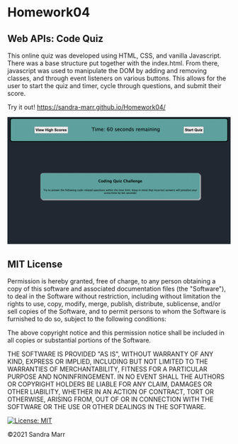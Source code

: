 # Homework04
## Web APIs: Code Quiz

This online quiz was developed using HTML, CSS, and vanilla Javascript. There was a base structure put together with the index.html. From there, javascript was used to manipulate the DOM by adding and removing classes, and through event listeners on various buttons. This allows for the user to start the quiz and timer, cycle through questions, and submit their score. 

Try it out! https://sandra-marr.github.io/Homework04/



![A user clicks through an interactive coding quiz, then enters initials to save the high score before resetting and starting over.](./assets/QuizCodeSS.png)

## MIT License

Permission is hereby granted, free of charge, to any person obtaining a copy
of this software and associated documentation files (the "Software"), to deal
in the Software without restriction, including without limitation the rights
to use, copy, modify, merge, publish, distribute, sublicense, and/or sell
copies of the Software, and to permit persons to whom the Software is
furnished to do so, subject to the following conditions:

The above copyright notice and this permission notice shall be included in all
copies or substantial portions of the Software.

THE SOFTWARE IS PROVIDED "AS IS", WITHOUT WARRANTY OF ANY KIND, EXPRESS OR
IMPLIED, INCLUDING BUT NOT LIMITED TO THE WARRANTIES OF MERCHANTABILITY,
FITNESS FOR A PARTICULAR PURPOSE AND NONINFRINGEMENT. IN NO EVENT SHALL THE
AUTHORS OR COPYRIGHT HOLDERS BE LIABLE FOR ANY CLAIM, DAMAGES OR OTHER
LIABILITY, WHETHER IN AN ACTION OF CONTRACT, TORT OR OTHERWISE, ARISING FROM,
OUT OF OR IN CONNECTION WITH THE SOFTWARE OR THE USE OR OTHER DEALINGS IN THE
SOFTWARE.

[![License: MIT](https://img.shields.io/badge/License-MIT-yellow.svg)](https://opensource.org/licenses/MIT)

&copy;2021 Sandra Marr
